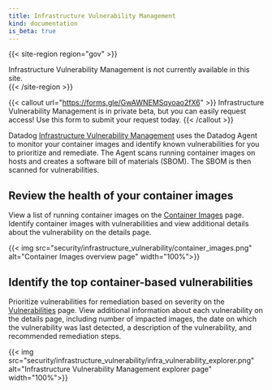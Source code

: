 ```yaml
---
title: Infrastructure Vulnerability Management
kind: documentation
is_beta: true
---
```


{{< site-region region="gov" >}}
<div class="alert alert-warning">
Infrastructure Vulnerability Management is not currently available in this site.
</div>
{{< /site-region >}}

{{< callout url="https://forms.gle/GwAWNEMSqyoao2fX6" >}}
  Infrastructure Vulnerability Management is in private beta, but you can easily request access! Use this form to submit your request today.
{{< /callout >}}

Datadog [Infrastructure Vulnerability Management][1] uses the Datadog Agent to monitor your container images and identify known vulnerabilities for you to prioritize and remediate. The Agent scans running container images on hosts and creates a software bill of materials (SBOM). The SBOM is then scanned for vulnerabilities.

## Review the health of your container images

View a list of running container images on the [Container Images][2] page. Identify container images with vulnerabilities and view additional details about the vulnerability on the details page.

{{< img src="security/infrastructure_vulnerability/container_images.png" alt="Container Images overview page" width="100%">}}

## Identify the top container-based vulnerabilities

Prioritize vulnerabilities for remediation based on severity on the [Vulnerabilities][3] page. View additional information about each vulnerability on the details page, including number of impacted images, the date on which the vulnerability was last detected, a description of the vulnerability, and recommended remediation steps.

{{< img src="security/infrastructure_vulnerability/infra_vulnerability_explorer.png" alt="Infrastructure Vulnerability Management explorer page" width="100%">}}

[1]: https://app.datadoghq.com/security/infra-vulnerability
[2]: https://app.datadoghq.com/containers/images
[3]: https://app.datadoghq.com/security/infra-vulnerability